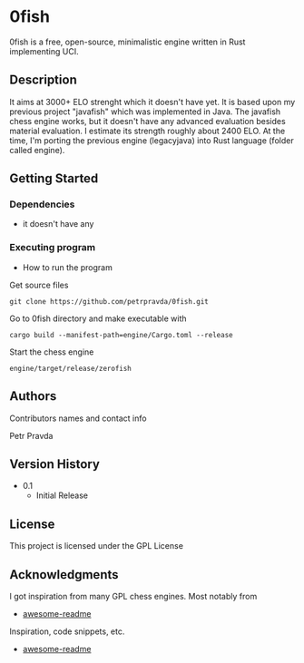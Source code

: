 # 0fish

0fish is a free, open-source, minimalistic engine written in Rust implementing UCI.

## Description

It aims at 3000+ ELO strenght which it doesn't have yet.
It is based upon my previous project "javafish" which was implemented in Java. The javafish chess engine works, but it doesn't have any advanced evaluation besides material evaluation. I estimate its strength roughly about 2400 ELO.
At the time, I'm porting the previous engine (legacyjava) into Rust language (folder called engine).

## Getting Started

### Dependencies

* it doesn't have any 

### Executing program

* How to run the program

Get source files
```
git clone https://github.com/petrpravda/0fish.git
```

Go to 0fish directory and make executable with
```
cargo build --manifest-path=engine/Cargo.toml --release
```

Start the chess engine
```
engine/target/release/zerofish
```

## Authors

Contributors names and contact info

Petr Pravda  

## Version History

* 0.1
    * Initial Release

## License

This project is licensed under the GPL License

## Acknowledgments

I got inspiration from many GPL chess engines. Most notably from
* [awesome-readme](https://github.com/matiassingers/awesome-readme)


Inspiration, code snippets, etc.
* [awesome-readme](https://github.com/matiassingers/awesome-readme)
